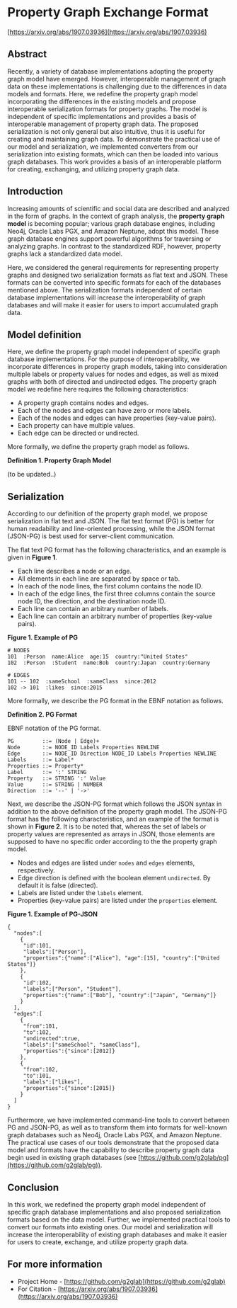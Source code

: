 # Property Graph Exchange Format

[https://arxiv.org/abs/1907.03936](https://arxiv.org/abs/1907.03936)

## Abstract

Recently, a variety of database implementations adopting the property graph model have emerged. However, interoperable management of graph data on these implementations is challenging due to the differences in data models and formats. Here, we redefine the property graph model incorporating the differences in the existing models and propose interoperable serialization formats for property graphs. The model is independent of specific implementations and provides a basis of interoperable management of property graph data. The proposed serialization is not only general but also intuitive, thus it is useful for creating and maintaining graph data. To demonstrate the practical use of our model and serialization, we implemented converters from our serialization into existing formats, which can then be loaded into various graph databases. This work provides a basis of an interoperable platform for creating, exchanging, and utilizing property graph data.

## Introduction

Increasing amounts of scientific and social data are described and analyzed in the form of graphs. In the context of graph analysis, the **property graph model** is becoming popular; various graph database engines, including Neo4j, Oracle Labs PGX, and Amazon Neptune, adopt this model. These graph database engines support powerful algorithms for traversing or analyzing graphs. In contrast to the standardized RDF, however, property graphs lack a standardized data model.

Here, we considered the general requirements for representing property graphs and designed two serialization formats as flat text and JSON. These formats can be converted into specific formats for each of the databases mentioned above. The serialization formats independent of certain database implementations will increase the interoperability of graph databases and will make it easier for users to import accumulated graph data.

## Model definition

Here, we define the property graph model independent of specific graph database implementations. For the purpose of interoperability, we incorporate differences in property graph models, taking into consideration multiple labels or property values for nodes and edges, as well as mixed graphs with both of directed and undirected edges. The property graph model we redefine here requires the following characteristics:

* A property graph contains nodes and edges.
* Each of the nodes and edges can have zero or more labels.
* Each of the nodes and edges can have properties (key-value pairs).
* Each property can have multiple values.
* Each edge can be directed or undirected.

More formally, we define the property graph model as follows.

**Definition 1.  Property Graph Model**

(to be updated..)

## Serialization

According to our definition of the property graph model, we propose serialization in flat text and JSON. The flat text format (PG) is better for human readability and line-oriented processing, while the JSON format (JSON-PG) is best used for server-client communication.

The flat text PG format has the following characteristics, and an example is given in **Figure 1**.

* Each line describes a node or an edge.
* All elements in each line are separated by space or tab.
* In each of the node lines, the first column contains the node ID.
* In each of the edge lines, the first three columns contain the source node ID, the direction, and the destination node ID.
* Each line can contain an arbitrary number of labels.
* Each line can contain an arbitrary number of properties (key-value pairs).

**Figure 1.  Example of PG**

    # NODES
    101  :Person  name:Alice  age:15  country:"United States"
    102  :Person  :Student  name:Bob  country:Japan  country:Germany
    
    # EDGES
    101 -- 102  :sameSchool  :sameClass  since:2012
    102 -> 101  :likes  since:2015

More formally, we describe the PG format in the EBNF notation as follows.

**Definition 2.  PG Format**

EBNF notation of the PG format.

    PG         ::= (Node | Edge)+
    Node       ::= NODE_ID Labels Properties NEWLINE
    Edge       ::= NODE_ID Direction NODE_ID Labels Properties NEWLINE
    Labels     ::= Label*
    Properties ::= Property*
    Label      ::= ':' STRING
    Property   ::= STRING ':' Value
    Value      ::= STRING | NUMBER
    Direction  ::= '--' | '->'

Next, we describe the JSON-PG format which follows the JSON syntax in addition to the above definition of the property graph model. The JSON-PG format has the following characteristics, and an example of the format is shown in **Figure 2**. It is to be noted that, whereas the set of labels or property values are represented as arrays in JSON, those elements are supposed to have no specific order according to the the property graph model.

* Nodes and edges are listed under `nodes` and `edges` elements, respectively.
* Edge direction is defined with the boolean element `undirected`. By default it is false (directed).
* Labels are listed under the `labels` element.
* Properties (key-value pairs) are listed under the `properties` element.

**Figure 1.  Example of PG-JSON**

    {
      "nodes":[
        {
         "id":101,
         "labels":["Person"],
         "properties":{"name":["Alice"], "age":[15], "country":["United States"]}
        },
        {
         "id":102,
         "labels":["Person", "Student"],
         "properties":{"name":["Bob"], "country":["Japan", "Germany"]}
        }
      ],
      "edges":[
        {
         "from":101,
         "to":102,
         "undirected":true,
         "labels":["sameSchool", "sameClass"],
         "properties":{"since":[2012]}
        },
        {
         "from":102,
         "to":101,
         "labels":["likes"],
         "properties":{"since":[2015]}
        }
      ]
    }

Furthermore, we have implemented command-line tools to convert between PG and JSON-PG, as well as to transform them into formats for well-known graph databases such as Neo4j, Oracle Labs PGX, and Amazon Neptune. The practical use cases of our tools demonstrate that the proposed data model and formats have the capability to describe property graph data begin used in existing graph databases (see [https://github.com/g2glab/pg](https://github.com/g2glab/pg)).

## Conclusion

In this work, we redefined the property graph model independent of specific graph database implementations and also proposed serialization formats based on the data model. Further, we implemented practical tools to convert our formats into existing ones. Our model and serialization will increase the interoperability of existing graph databases and make it easier for users to create, exchange, and utilize property graph data.

## For more information

* Project Home - [https://github.com/g2glab](https://github.com/g2glab)
* For Citation - [https://arxiv.org/abs/1907.03936](https://arxiv.org/abs/1907.03936)


